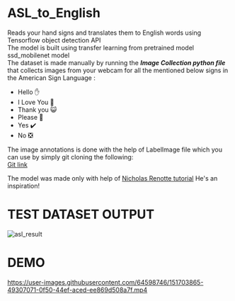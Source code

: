 # ASL_to_English
Reads your hand signs and translates them to English words using Tensorflow object detection API<br>
The model is built using transfer learning from pretrained model ssd_mobilenet model<br>
The dataset is made manually by running the __*Image Collection python file*__ that collects images from your webcam for all the mentioned below signs in the American Sign Language :<br>
* Hello ✋
* I Love You 💙
* Thank you 😺
* Please 🥺
* Yes ✔️
* No ❎

The image annotations is done with the help of LabelImage file which you can use by simply git cloning the following:<br>
[Git link](https://github.com/tzutalin/labelImg)<br>

The model was made only with help of [Nicholas Renotte tutorial](https://youtu.be/pDXdlXlaCco)
He's an inspiration!

# TEST DATASET OUTPUT

![asl_result](https://user-images.githubusercontent.com/64598746/151710894-e128dcf8-575a-41e3-8f8b-59396d6046fd.png)


# DEMO

https://user-images.githubusercontent.com/64598746/151703865-49307071-0f50-44ef-aced-ee869d508a7f.mp4

